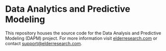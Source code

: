 # Data Analytics and Predictive Modeling

This repository houses the source code for the Data Analysis and Predictive Modeling (DAPM) project. For more information visit [elderresearch.com](http://www.elderresearch.com) or contact <support@elderresearch.com>.
